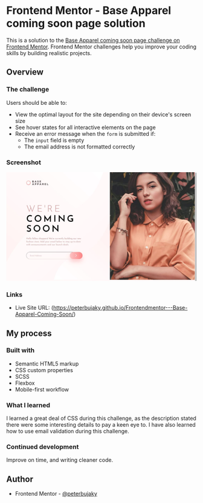 # Frontend Mentor - Base Apparel coming soon page solution

This is a solution to the [Base Apparel coming soon page challenge on Frontend Mentor](https://www.frontendmentor.io/challenges/base-apparel-coming-soon-page-5d46b47f8db8a7063f9331a0). Frontend Mentor challenges help you improve your coding skills by building realistic projects. 

## Overview

### The challenge

Users should be able to:

- View the optimal layout for the site depending on their device's screen size
- See hover states for all interactive elements on the page
- Receive an error message when the `form` is submitted if:
  - The `input` field is empty
  - The email address is not formatted correctly

### Screenshot

![](images/solution-screenshot.JPG)

### Links

- Live Site URL: (https://peterbujaky.github.io/Frontendmentor---Base-Apparel-Coming-Soon/)

## My process

### Built with

- Semantic HTML5 markup
- CSS custom properties
- SCSS
- Flexbox
- Mobile-first workflow

### What I learned

I learned a great deal of CSS during this challenge, as the description stated there were some interesting details to pay a keen eye to. I have also learned how to use email validation during this challenge.

### Continued development

Improve on time, and writing cleaner code.

## Author

- Frontend Mentor - [@peterbujaky](https://www.frontendmentor.io/profile/peterbujaky)
